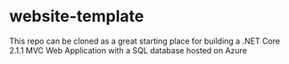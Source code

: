 # website-template
This repo can be cloned as a great starting place for building a .NET Core 2.1.1 MVC Web Application with a SQL database hosted on Azure

